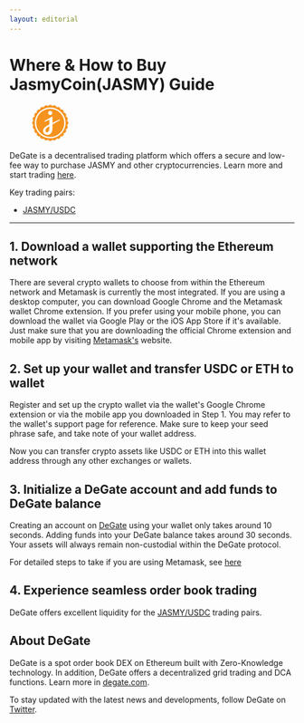 ```yaml
---
layout: editorial
---
```


# Where & How to Buy JasmyCoin(JASMY) Guide

<figure><img src="../.gitbook/assets/jasmy_0x7420b4b9a0110cdc71fb720908340c03f9bc03ec.png" alt="JASMY" width="64" style="border-radius: 50%;"><figcaption></figcaption></figure>

DeGate is a decentralised trading platform which offers a secure and low-fee way to purchase JASMY and other cryptocurrencies. Learn more and start trading [here](https://app.degate.com/trade/USDC/0x7420b4b9a0110cdc71fb720908340c03f9bc03ec?utm_source=howtobuy).&#x20;

Key trading pairs:

* [JASMY/USDC](https://app.degate.com/trade/USDC/0x7420b4b9a0110cdc71fb720908340c03f9bc03ec?utm_source=howtobuy)

***

## 1. Download a wallet supporting the Ethereum network

There are several crypto wallets to choose from within the Ethereum network and Metamask is currently the most integrated. If you are using a desktop computer, you can download Google Chrome and the Metamask wallet Chrome extension. If you prefer using your mobile phone, you can download the wallet via Google Play or the iOS App Store if it's available. Just make sure that you are downloading the official Chrome extension and mobile app by visiting [Metamask's](https://metamask.io/) website.

## 2. Set up your wallet and transfer USDC or ETH to wallet

Register and set up the crypto wallet via the wallet's Google Chrome extension or via the mobile app you downloaded in Step 1. You may refer to the wallet's support page for reference. Make sure to keep your seed phrase safe, and take note of your wallet address.&#x20;

Now you can transfer crypto assets like USDC or ETH into this wallet address through any other exchanges or wallets.

## 3. Initialize a DeGate account and add funds to DeGate balance

Creating an account on [DeGate](https://app.degate.com/?utm_source=JASMY_howtobuy) using your wallet only takes around 10 seconds. Adding funds into your DeGate balance takes around 30 seconds. Your assets will always remain non-custodial within the DeGate protocol.

For detailed steps to take if you are using Metamask, see [here](https://docs.degate.com/v/product_en/main-features/wallet-connectivity/metamask)

## 4. Experience seamless order book trading

DeGate offers excellent liquidity for the [JASMY/USDC](https://app.degate.com/trade/USDC/0x7420b4b9a0110cdc71fb720908340c03f9bc03ec?utm_source=howtobuy) trading pairs.&#x20;

## About DeGate

DeGate is a spot order book DEX on Ethereum built with Zero-Knowledge technology. In addition, DeGate offers a decentralized grid trading and DCA functions. Learn more in [degate.com](https://degate.com/?utm_source=JASMY_howtobuy).

To stay updated with the latest news and developments, follow DeGate on [Twitter](https://twitter.com/degatedex).
